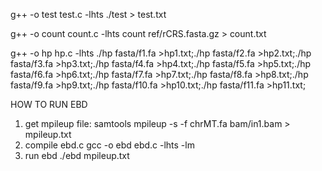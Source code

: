 g++ -o test test.c -lhts
./test > test.txt

g++ -o count count.c -lhts
count ref/rCRS.fasta.gz > count.txt

g++ -o hp hp.c -lhts
./hp fasta/f1.fa >hp1.txt;./hp fasta/f2.fa >hp2.txt;./hp fasta/f3.fa >hp3.txt;./hp fasta/f4.fa >hp4.txt;./hp fasta/f5.fa >hp5.txt;./hp fasta/f6.fa >hp6.txt;./hp fasta/f7.fa >hp7.txt;./hp fasta/f8.fa >hp8.txt;./hp fasta/f9.fa >hp9.txt;./hp fasta/f10.fa >hp10.txt;./hp fasta/f11.fa >hp11.txt;

HOW TO RUN EBD
1. get mpileup file:
samtools mpileup -s -f chrMT.fa bam/in1.bam > mpileup.txt
2. compile ebd.c
gcc -o ebd ebd.c -lhts -lm
3. run ebd
./ebd mpileup.txt
